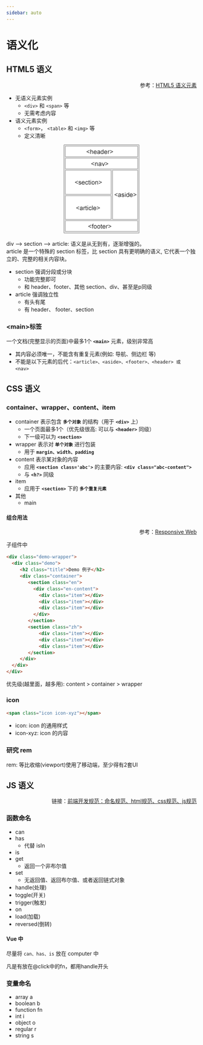 ```yaml
---
sidebar: auto
---
```


# 语义化

## HTML5 语义

<div align="right">
    参考：<a href="http://www.runoob.com/html/html5-semantic-elements.html" target="_blank">HTML5 语义元素</a>
</div>

- 无语义元素实例
    - `<div>` 和 `<span>` 等
    - 无需考虑内容
- 语义元素实例
    - `<form>`， `<table>` 和 `<img>` 等
    - 定义清晰
    
<div style="text-align:center;">
    <img src="./image/img_sem_elements.gif" width="200px">
</div>

div --> section  --> article: 语义是从无到有，逐渐增强的。<br>
article 是一个特殊的 section 标签，比 section 具有更明确的语义, 它代表一个独立的、完整的相关内容块。<br>
- section 强调分段或分块
    - 功能完整即可
    - 和 header、footer、其他 section、div、甚至是p同级
- article 强调独立性
    - 有头有尾
    - 有 header、 footer、section

### \<main\>标签
一个文档(完整显示的页面)中最多1个 **`<main>`** 元素，级别非常高
- 其内容必须唯一，不能含有重复元素(例如: 导航、侧边栏 等)
- 不能是以下元素的后代：`<article>、<aside>、<footer>、<header> 或 <nav>`

## CSS 语义
### container、wrapper、content、item
- container 表示包含 **`多个对象`** 的结构（用于 **`<div>`** 上）
    - 一个页面最多1个（优先级很高: 可以与 **`<header>`** 同级）
    - 下一级可以为 **`<section>`** 
- wrapper 表示对 **`单个对象`** 进行包装
    - 用于 **`margin、width、padding`** 
- content 表示某对象的内容
    - 应用 **`<section class='abc'>`** 的主要内容: **`<div class="abc-content">`** 
    - 与 **`<h?>`** 同级 
- item 
    - 应用于 **`<section>`** 下的 **`多个重复元素`** 
- 其他
    - main

#### 组合用法
<div align="right">
    参考：<a href="/front-end/responsive-web.html" target="_blank">Responsive Web</a>
</div>

子组件中
```html
<div class="demo-wrapper">
  <div class="demo">
     <h2 class="title">Demo 例子</h2>
     <div class="container">
        <section class="en">
          <div class="en-content">
            <div class="item"></div>
            <div class="item"></div>
            <div class="item"></div> 
          </div>
        </section>
        <section class="zh">
            <div class="item"></div>
            <div class="item"></div>
            <div class="item"></div>
        </section>
     </div>
  </div>
</div>
```

优先级(越里面，越多用): content > container > wrapper


### icon
```html
<span class="icon icon-xyz"></span>
```
- icon: icon 的通用样式<br>
- icon-xyz: icon 的内容



###  研究 rem
rem: 等比收缩(viewport)使用了移动端，至少得有2套UI

## JS 语义
<div align="right">
    链接：<a href="https://juejin.im/post/592d4a5b0ce463006b43b6da#heading-2"  target="_blank">前端开发规范：命名规范、html规范、css规范、js规范</a>
</div>

### 函数命名
- can
- has
    - 代替 isIn
- is
- get
    - 返回一个非布尔值
- set
    - 无返回值、返回布尔值、或者返回链式对象
- handle(处理)
- toggle(开关)
- trigger(触发)
- on
- load(加载)
- reversed(倒转)

#### Vue 中
尽量将 `can、has、is` 放在 computer 中

凡是有放在@click中的fn，都用handle开头

### 变量命名
- array	a
- boolean	b
- function	fn
- int	i
- object	o
- regular	r
- string	s